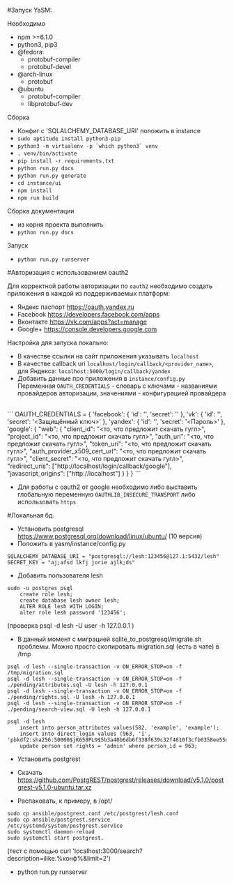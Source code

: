 #Запуск YaSM:

Необходимо
* npm >=6.1.0
* python3, pip3
* @fedora:
  + protobuf-compiler
  + protobuf-devel 
* @arch-linux
  + protobuf
* @ubuntu
  + protobuf-compiler
  + libprotobuf-dev

Сборка
* Конфиг с 'SQLALCHEMY_DATABASE_URI' положить в instance
* ```sudo aptitude install python3-pip```
* ```python3 -m virtualenv -p `which python3` venv```
* ```. venv/bin/activate```
* ```pip install -r requirements.txt``` 
* ```python run.py docs```
* ```python run.py generate```
* ```cd instance/ui```
* ```npm install```
* ```npm run build```

Сборка документации
* из корня проекта выполнить
* ```python run.py docs```

Запуск
* ```python run.py runserver```

#Авторизация с использованием oauth2

Для корректной работы авторизации по ```oauth2``` необходимо создать приложения в каждой из поддерживаемых платформ:
* Яндекс паспорт    https://oauth.yandex.ru
* Facebook          https://developers.facebook.com/apps
* Вконтакте         https://vk.com/apps?act=manage
* Google+           https://console.developers.google.com

Настройка для запуска локально:
* В качестве ссылки на сайт приложения указывать ```localhost```
* В качестве callback uri ```localhost/login/callback/<provider_name>```,
<br>для Яндекса: ```localhost:5000/login/callback/yandex```
* Добавить данные про приложения в ```instance/config.py```
<br> Переменная ```OAUTH_CREDENTIALS``` - словарь с ключами - названиями провайдеров авторизации, значениями - конфигурацией провайдера
<br>
```
OAUTH_CREDENTIALS = {
    'facebook': {
        'id': '<App ID>',
        'secret': '<App Secret>'
    },
    'vk': {
        'id': '<ID приложения>',
        'secret': '<Защищённый ключ>'
    },
    'yandex': {
        'id': '<ID>',
        'secret': '<Пароль>'
    },
    'google': {
        "web": {
            "client_id": "<то, что предложит скачать гугл>",
            "project_id": "<то, что предложит скачать гугл>",
            "auth_uri": "<то, что предложит скачать гугл>",
            "token_uri": "<то, что предложит скачать гугл>",
            "auth_provider_x509_cert_url": "<то, что предложит скачать гугл>",
            "client_secret": "<то, что предложит скачать гугл>",
            "redirect_uris": ["http://localhost/login/callback/google"],
            "javascript_origins": ["http://localhost"]
        }
    }
}
```

* Для работы с oauth2 от google необходимо либо выставить глобальную переменную ```OAUTHLIB_INSECURE_TRANSPORT``` либо использовать ```https```




#Локальная бд. 

* Установить postgresql https://www.postgresql.org/download/linux/ubuntu/ (10 версия)
* Положить в yasm/instance/config.py

```
SQLALCHEMY_DATABASE_URI = "postgresql://lesh:123456@127.1:5432/lesh"
SECRET_KEY = "aj;afsd lkfj jorie ajlk;ds"
```
* Добавить пользователя lesh
```
sudo -u postgres psql
    create role lesh;
    create database lesh owner lesh;
    ALTER ROLE lesh WITH LOGIN;
    alter role lesh password '123456';
```

(проверка
    psql -d lesh -U user -h 127.0.0.1
)

* В данный момент с миграцией  sqlite_to_postgresql/migrate.sh проблемы. Можно просто скопировать migration.sql (есть в чате) в /tmp

```
psql -d lesh --single-transaction -v ON_ERROR_STOP=on -f /tmp/migration.sql
psql -d lesh --single-transaction -v ON_ERROR_STOP=on -f ./pending/attributes.sql -U lesh -h 127.0.0.1
psql -d lesh --single-transaction -v ON_ERROR_STOP=on -f ./pending/rights.sql -U lesh -h 127.0.0.1
psql -d lesh --single-transaction -v ON_ERROR_STOP=on -f ./pending/search-view.sql -U lesh -h 127.0.0.1

``` 

```
psql -d lesh
    insert into person_attributes values(582, 'example', 'example');
    insert into direct_login values (963, 'i', 'pbkdf2:sha256:50000$jK658PL9$5b3a40b6db6f338f639c32f4810f3cfb0358ee55d87a89c3f973750467fb7896');
    update person set rights = 'admin' where person_id = 963;
```

* Установить postgrest

* Скачать https://github.com/PostgREST/postgrest/releases/download/v5.1.0/postgrest-v5.1.0-ubuntu.tar.xz
* Распаковать, к примеру, в /opt/

```
sudo cp ansible/postgrest.conf /etc/postgrest/lesh.conf
sudo cp ansible/postgrest.service /etc/systemd/system/postgrest.service
sudo systemctl daemon-reload
sudo systemctl start postgrest.
```

(тест с помощью curl 'localhost:3000/search?description=ilike.%конф%&limit=2')

* python run.py runserver

